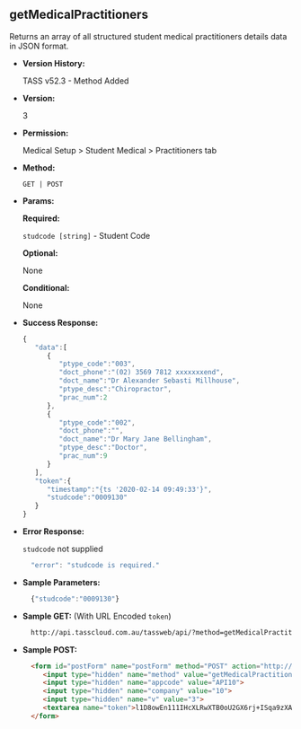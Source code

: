 **getMedicalPractitioners**
----
  Returns an array of all structured student medical practitioners details data in JSON format.
  
* **Version History:**

  TASS v52.3 - Method Added

* **Version:**

  3

* **Permission:**

  Medical Setup > Student Medical > Practitioners tab

* **Method:**

  `GET | POST`
  
*  **Params:**

   **Required:**
 
   `studcode [string]` - Student Code

   **Optional:**

   None

   **Conditional:**

   None

* **Success Response:**

    ```javascript
    { 
       "data":[ 
          { 
             "ptype_code":"003",
             "doct_phone":"(02) 3569 7812 xxxxxxxend",
             "doct_name":"Dr Alexander Sebasti Millhouse",
             "ptype_desc":"Chiropractor",
             "prac_num":2
          },
          { 
             "ptype_code":"002",
             "doct_phone":"",
             "doct_name":"Dr Mary Jane Bellingham",
             "ptype_desc":"Doctor",
             "prac_num":9
          }
       ],
       "token":{ 
          "timestamp":"{ts '2020-02-14 09:49:33'}",
          "studcode":"0009130"
       }
    }
    ```
 
* **Error Response:**

    `studcode` not supplied
    ```javascript
      "error": "studcode is required."
    ```

* **Sample Parameters:**

  ```javascript
    {"studcode":"0009130"}
  ```

* **Sample GET:** (With URL Encoded `token`)

  ```HTML
    http://api.tasscloud.com.au/tassweb/api/?method=getMedicalPractitioners&appcode=API10&company=10&v=3&token=l1D8owEn111IHcXLRwXTB0oU2GX6rj%2BISqa9zXA8We3J3mwgjW5pdUvFK3%2FIZ4mJ4bMyfKTmEoup%2B3tTE9GeLQ%3D%3D
  ```
  
* **Sample POST:**

  ```HTML
    <form id="postForm" name="postForm" method="POST" action="http://api.tasscloud.com.au/tassweb/api/">
       <input type="hidden" name="method" value="getMedicalPractitioners">
       <input type="hidden" name="appcode" value="API10">
       <input type="hidden" name="company" value="10">
       <input type="hidden" name="v" value="3">
       <textarea name="token">l1D8owEn111IHcXLRwXTB0oU2GX6rj+ISqa9zXA8We3J3mwgjW5pdUvFK3/IZ4mJ4bMyfKTmEoup+3tTE9GeLQ==</textarea>
    </form>
  ```